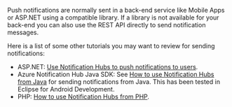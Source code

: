 

Push notifications are normally sent in a back-end service like Mobile Apps or ASP.NET using a compatible library. If a library is not available for your back-end you can also use the REST API directly to send notification messages.

Here is a list of some other tutorials you may want to review for sending notifications:

- ASP.NET: [Use Notification Hubs to push notifications to users](../articles/notification-hubs/notification-hubs-aspnet-backend-ios-apple-apns-notification.md).
- Azure Notification Hub Java SDK: See [How to use Notification Hubs from Java](../articles/notification-hubs/notification-hubs-java-push-notification-tutorial.md) for sending notifications from Java. This has been tested in Eclipse for Android Development.
- PHP: [How to use Notification Hubs from PHP](../articles/notification-hubs/notification-hubs-php-push-notification-tutorial.md).


<!-- ms.date: 01/23/2018 -->